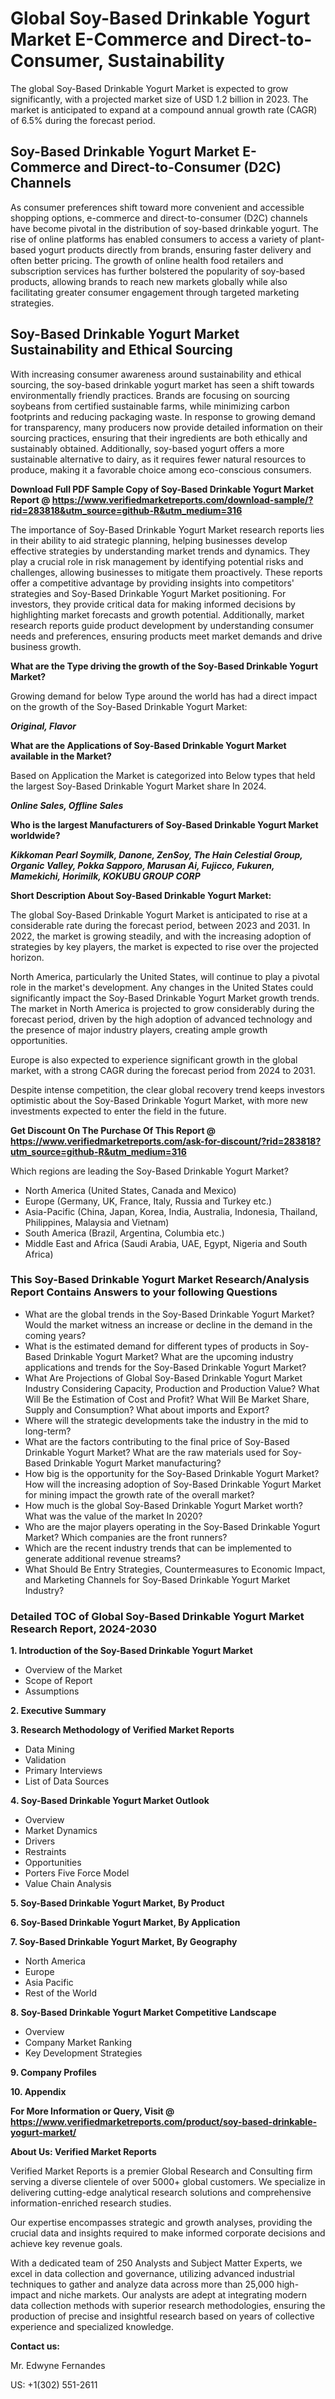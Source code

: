 <h1>Global Soy-Based Drinkable Yogurt Market E-Commerce and Direct-to-Consumer, Sustainability</h1><p class=""><p>The global Soy-Based Drinkable Yogurt Market is expected to grow significantly, with a projected market size of USD 1.2 billion in 2023. The market is anticipated to expand at a compound annual growth rate (CAGR) of 6.5% during the forecast period.</p><h2>Soy-Based Drinkable Yogurt Market E-Commerce and Direct-to-Consumer (D2C) Channels</h2><p>As consumer preferences shift toward more convenient and accessible shopping options, e-commerce and direct-to-consumer (D2C) channels have become pivotal in the distribution of soy-based drinkable yogurt. The rise of online platforms has enabled consumers to access a variety of plant-based yogurt products directly from brands, ensuring faster delivery and often better pricing. The growth of online health food retailers and subscription services has further bolstered the popularity of soy-based products, allowing brands to reach new markets globally while also facilitating greater consumer engagement through targeted marketing strategies.</p><h2>Soy-Based Drinkable Yogurt Market Sustainability and Ethical Sourcing</h2><p>With increasing consumer awareness around sustainability and ethical sourcing, the soy-based drinkable yogurt market has seen a shift towards environmentally friendly practices. Brands are focusing on sourcing soybeans from certified sustainable farms, while minimizing carbon footprints and reducing packaging waste. In response to growing demand for transparency, many producers now provide detailed information on their sourcing practices, ensuring that their ingredients are both ethically and sustainably obtained. Additionally, soy-based yogurt offers a more sustainable alternative to dairy, as it requires fewer natural resources to produce, making it a favorable choice among eco-conscious consumers.</p></p><p class=""><strong>Download Full PDF Sample Copy of Soy-Based Drinkable Yogurt Market Report @ <a href="https://www.verifiedmarketreports.com/download-sample/?rid=283818&utm_source=github-R&utm_medium=316" target="_blank">https://www.verifiedmarketreports.com/download-sample/?rid=283818&utm_source=github-R&utm_medium=316</a></strong></p><p>The importance of&nbsp;Soy-Based Drinkable Yogurt Market research reports lies in their ability to aid strategic planning, helping businesses develop effective strategies by understanding market trends and dynamics. They play a crucial role in risk management by identifying potential risks and challenges, allowing businesses to mitigate them proactively. These reports offer a competitive advantage by providing insights into competitors' strategies and Soy-Based Drinkable Yogurt Market positioning. For investors, they provide critical data for making informed decisions by highlighting market forecasts and growth potential. Additionally, market research reports guide product development by understanding consumer needs and preferences, ensuring products meet market demands and drive business growth.</p><p><strong>What are the&nbsp;Type driving the growth of the Soy-Based Drinkable Yogurt Market?</strong></p><p id="" class="">Growing demand for below Type around the world has had a direct impact on the growth of the Soy-Based Drinkable Yogurt Market:</p><p class=""><em><strong>Original, Flavor</strong></em></p><p class=""><strong>What are the&nbsp;Applications&nbsp;of Soy-Based Drinkable Yogurt Market available in the Market?</strong></p><p id="" class="">Based on Application the Market is categorized into Below types that held the largest Soy-Based Drinkable Yogurt Market share In 2024.</p><p class=""><em><strong>Online Sales, Offline Sales</strong></em></p><p class=""><strong>Who is the largest Manufacturers of Soy-Based Drinkable Yogurt Market worldwide?</strong></p><p><em><strong>Kikkoman Pearl Soymilk, Danone, ZenSoy, The Hain Celestial Group, Organic Valley, Pokka Sapporo, Marusan Ai, Fujicco, Fukuren, Mamekichi, Horimilk, KOKUBU GROUP CORP</strong></em></p><p id="" class=""><strong>Short Description About Soy-Based Drinkable Yogurt Market:</strong></p><p>The global Soy-Based Drinkable Yogurt Market is anticipated to rise at a considerable rate during the forecast period, between 2023 and 2031. In 2022, the market is growing steadily, and with the increasing adoption of strategies by key players, the market is expected to rise over the projected horizon.</p><p>North America, particularly the United States, will continue to play a pivotal role in the market's development. Any changes in the United States could significantly impact the Soy-Based Drinkable Yogurt Market growth trends. The market in North America is projected to grow considerably during the forecast period, driven by the high adoption of advanced technology and the presence of major industry players, creating ample growth opportunities.</p><p>Europe is also expected to experience significant growth in the global market, with a strong CAGR during the forecast period from 2024 to 2031.</p><p>Despite intense competition, the clear global recovery trend keeps investors optimistic about the Soy-Based Drinkable Yogurt Market, with more new investments expected to enter the field in the future.</p><p id="" class=""><strong>Get Discount On The Purchase Of This Report @ <a href="https://www.verifiedmarketreports.com/ask-for-discount/?rid=283818?utm_source=github-R&utm_medium=316" target="_blank">https://www.verifiedmarketreports.com/ask-for-discount/?rid=283818?utm_source=github-R&utm_medium=316</a></strong></p><p class="">Which regions are leading the Soy-Based Drinkable Yogurt Market?</p><ul><li>North America (United States, Canada and Mexico)</li><li>Europe (Germany, UK, France, Italy, Russia and Turkey etc.)</li><li>Asia-Pacific (China, Japan, Korea, India, Australia, Indonesia, Thailand, Philippines, Malaysia and Vietnam)</li><li>South America (Brazil, Argentina, Columbia etc.)</li><li>Middle East and Africa (Saudi Arabia, UAE, Egypt, Nigeria and South Africa)</li></ul><h3 id="" class="">This Soy-Based Drinkable Yogurt Market Research/Analysis Report Contains Answers to your following Questions</h3><ul><li>What are the global trends in the Soy-Based Drinkable Yogurt Market? Would the market witness an increase or decline in the demand in the coming years?</li><li>What is the estimated demand for different types of products in Soy-Based Drinkable Yogurt Market? What are the upcoming industry applications and trends for the Soy-Based Drinkable Yogurt Market?</li><li>What Are Projections of Global Soy-Based Drinkable Yogurt Market Industry Considering Capacity, Production and Production Value? What Will Be the Estimation of Cost and Profit? What Will Be Market Share, Supply and Consumption? What about imports and Export?</li><li>Where will the strategic developments take the industry in the mid to long-term?</li><li>What are the factors contributing to the final price of Soy-Based Drinkable Yogurt Market? What are the raw materials used for Soy-Based Drinkable Yogurt Market manufacturing?</li><li>How big is the opportunity for the Soy-Based Drinkable Yogurt Market? How will the increasing adoption of Soy-Based Drinkable Yogurt Market for mining impact the growth rate of the overall market?</li><li>How much is the global Soy-Based Drinkable Yogurt Market worth? What was the value of the market In 2020?</li><li>Who are the major players operating in the Soy-Based Drinkable Yogurt Market? Which companies are the front runners?</li><li>Which are the recent industry trends that can be implemented to generate additional revenue streams?</li><li>What Should Be Entry Strategies, Countermeasures to Economic Impact, and Marketing Channels for Soy-Based Drinkable Yogurt Market Industry?</li></ul><h3 id="" class="">Detailed TOC of Global Soy-Based Drinkable Yogurt Market Research Report, 2024-2030</h3><p id="" class=""><strong>1. Introduction of the Soy-Based Drinkable Yogurt Market</strong></p><ul><li>Overview of the Market</li><li>Scope of Report</li><li>Assumptions</li></ul><p id="" class=""><strong>2. Executive Summary</strong></p><p id="" class=""><strong>3. Research Methodology of Verified Market Reports</strong></p><ul><li>Data Mining</li><li>Validation</li><li>Primary Interviews</li><li>List of Data Sources</li></ul><p id="" class=""><strong>4. Soy-Based Drinkable Yogurt Market Outlook</strong></p><ul><li>Overview</li><li>Market Dynamics</li><li>Drivers</li><li>Restraints</li><li>Opportunities</li><li>Porters Five Force Model</li><li>Value Chain Analysis</li></ul><p id="" class=""><strong>5. Soy-Based Drinkable Yogurt Market, By Product</strong></p><p id="" class=""><strong>6. Soy-Based Drinkable Yogurt Market, By Application</strong></p><p id="" class=""><strong>7. Soy-Based Drinkable Yogurt Market, By Geography</strong></p><ul><li>North America</li><li>Europe</li><li>Asia Pacific</li><li>Rest of the World</li></ul><p id="" class=""><strong>8. Soy-Based Drinkable Yogurt Market Competitive Landscape</strong></p><ul><li>Overview</li><li>Company Market Ranking</li><li>Key Development Strategies</li></ul><p id="" class=""><strong>9. Company Profiles</strong></p><p id="" class=""><strong>10. Appendix</strong></p><p id="" class=""><strong>For More Information or Query, Visit @ <a href="https://www.verifiedmarketreports.com/product/soy-based-drinkable-yogurt-market/" target="_blank">https://www.verifiedmarketreports.com/product/soy-based-drinkable-yogurt-market/</a></strong></p><p id="" class=""><strong>About Us: Verified Market Reports</strong></p><p id="" class="">Verified Market Reports is a premier Global Research and Consulting firm serving a diverse clientele of over 5000+ global customers. We specialize in delivering cutting-edge analytical research solutions and comprehensive information-enriched research studies.</p><p id="" class="">Our expertise encompasses strategic and growth analyses, providing the crucial data and insights required to make informed corporate decisions and achieve key revenue goals.</p><p id="" class="">With a dedicated team of 250 Analysts and Subject Matter Experts, we excel in data collection and governance, utilizing advanced industrial techniques to gather and analyze data across more than 25,000 high-impact and niche markets. Our analysts are adept at integrating modern data collection methods with superior research methodologies, ensuring the production of precise and insightful research based on years of collective experience and specialized knowledge.</p><p id="" class=""><strong>Contact us:</strong></p><p id="" class="">Mr. Edwyne Fernandes</p><p id="" class="">US: +1(302) 551-2611</p>